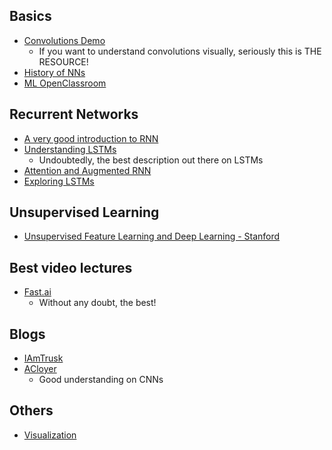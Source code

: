 ## Basics
* [Convolutions Demo](http://scs.ryerson.ca/~aharley/vis/)
  * If you want to understand convolutions visually, seriously this is THE RESOURCE!
* [History of NNs](http://dataconomy.com/2017/04/history-neural-networks)
* [ML OpenClassroom](http://openclassroom.stanford.edu/MainFolder/CoursePage.php?course=MachineLearning)

## Recurrent Networks
* [A very good introduction to RNN](http://www.wildml.com/2015/09/recurrent-neural-networks-tutorial-part-1-introduction-to-rnns/)
* [Understanding LSTMs](http://colah.github.io/posts/2015-08-Understanding-LSTMs/)
  * Undoubtedly, the best description out there on LSTMs
* [Attention and Augmented RNN](https://distill.pub/2016/augmented-rnns/)
* [Exploring LSTMs](http://blog.echen.me/2017/05/30/exploring-lstms/) 

## Unsupervised Learning
* [Unsupervised Feature Learning and Deep Learning - Stanford](http://deeplearning.stanford.edu/wiki/index.php/UFLDL_Tutorial)

## Best video lectures
* [Fast.ai](http://www.fast.ai/)
  * Without any doubt, the best!

## Blogs
* [IAmTrusk](http://iamtrask.github.io/)
* [ACloyer](https://blog.acolyer.org/2017/03/20/convolutional-neural-networks-part-1/)
  * Good understanding on CNNs

## Others
* [Visualization](http://fellinlovewithdata.com/guides/data-vis-beginners-toolkit-1)
